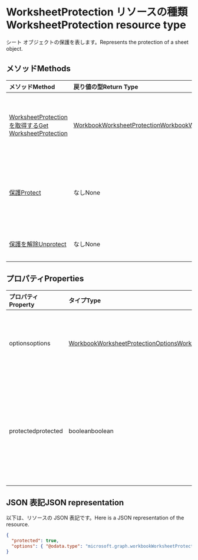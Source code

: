 # <a name="worksheetprotection-resource-type"></a><span data-ttu-id="4d99a-101">WorksheetProtection リソースの種類</span><span class="sxs-lookup"><span data-stu-id="4d99a-101">WorksheetProtection resource type</span></span>

<span data-ttu-id="4d99a-102">シート オブジェクトの保護を表します。</span><span class="sxs-lookup"><span data-stu-id="4d99a-102">Represents the protection of a sheet object.</span></span>


## <a name="methods"></a><span data-ttu-id="4d99a-103">メソッド</span><span class="sxs-lookup"><span data-stu-id="4d99a-103">Methods</span></span>

| <span data-ttu-id="4d99a-104">メソッド</span><span class="sxs-lookup"><span data-stu-id="4d99a-104">Method</span></span>           | <span data-ttu-id="4d99a-105">戻り値の型</span><span class="sxs-lookup"><span data-stu-id="4d99a-105">Return Type</span></span>    |<span data-ttu-id="4d99a-106">説明</span><span class="sxs-lookup"><span data-stu-id="4d99a-106">Description</span></span>|
|:---------------|:--------|:----------|
|[<span data-ttu-id="4d99a-107">WorksheetProtection を取得する</span><span class="sxs-lookup"><span data-stu-id="4d99a-107">Get WorksheetProtection</span></span>](../api/worksheetprotection_get.md) | [<span data-ttu-id="4d99a-108">WorkbookWorksheetProtection</span><span class="sxs-lookup"><span data-stu-id="4d99a-108">WorkbookWorksheetProtection</span></span>](worksheetprotection.md) |<span data-ttu-id="4d99a-109">worksheetProtection オブジェクトのプロパティと関係を読み取ります。</span><span class="sxs-lookup"><span data-stu-id="4d99a-109">Read properties and relationships of worksheetProtection object.</span></span>|
|[<span data-ttu-id="4d99a-110">保護</span><span class="sxs-lookup"><span data-stu-id="4d99a-110">Protect</span></span>](../api/worksheetprotection_protect.md)|<span data-ttu-id="4d99a-111">なし</span><span class="sxs-lookup"><span data-stu-id="4d99a-111">None</span></span>|<span data-ttu-id="4d99a-p101">ワークシートを保護します。ワークシートが保護されている場合はスローします。</span><span class="sxs-lookup"><span data-stu-id="4d99a-p101">Protect a worksheet. It throws if the worksheet has been protected.</span></span>|
|[<span data-ttu-id="4d99a-114">保護を解除</span><span class="sxs-lookup"><span data-stu-id="4d99a-114">Unprotect</span></span>](../api/worksheetprotection_unprotect.md)|<span data-ttu-id="4d99a-115">なし</span><span class="sxs-lookup"><span data-stu-id="4d99a-115">None</span></span>|<span data-ttu-id="4d99a-116">ワークシートの保護を解除します。</span><span class="sxs-lookup"><span data-stu-id="4d99a-116">Unprotect a worksheet</span></span>|

## <a name="properties"></a><span data-ttu-id="4d99a-117">プロパティ</span><span class="sxs-lookup"><span data-stu-id="4d99a-117">Properties</span></span>
| <span data-ttu-id="4d99a-118">プロパティ</span><span class="sxs-lookup"><span data-stu-id="4d99a-118">Property</span></span>     | <span data-ttu-id="4d99a-119">タイプ</span><span class="sxs-lookup"><span data-stu-id="4d99a-119">Type</span></span>   |<span data-ttu-id="4d99a-120">説明</span><span class="sxs-lookup"><span data-stu-id="4d99a-120">Description</span></span>|
|:---------------|:--------|:----------|
|<span data-ttu-id="4d99a-121">options</span><span class="sxs-lookup"><span data-stu-id="4d99a-121">options</span></span>|[<span data-ttu-id="4d99a-122">WorkbookWorksheetProtectionOptions</span><span class="sxs-lookup"><span data-stu-id="4d99a-122">WorkbookWorksheetProtectionOptions</span></span>](worksheetprotectionoptions.md)|<span data-ttu-id="4d99a-p102">シートの保護のオプション。読み取り専用。</span><span class="sxs-lookup"><span data-stu-id="4d99a-p102">Sheet protection options. Read-only.</span></span>|
|<span data-ttu-id="4d99a-125">protected</span><span class="sxs-lookup"><span data-stu-id="4d99a-125">protected</span></span>|<span data-ttu-id="4d99a-126">boolean</span><span class="sxs-lookup"><span data-stu-id="4d99a-126">boolean</span></span>|<span data-ttu-id="4d99a-p103">ワークシートが保護されているかどうかを示します。読み取り専用です。</span><span class="sxs-lookup"><span data-stu-id="4d99a-p103">Indicates if the worksheet is protected.  Read-only.</span></span>|

## <a name="json-representation"></a><span data-ttu-id="4d99a-129">JSON 表記</span><span class="sxs-lookup"><span data-stu-id="4d99a-129">JSON representation</span></span>

<span data-ttu-id="4d99a-130">以下は、リソースの JSON 表記です。</span><span class="sxs-lookup"><span data-stu-id="4d99a-130">Here is a JSON representation of the resource.</span></span>

<!--{
  "blockType": "resource",
  "optionalProperties": [],
  "baseType": "microsoft.graph.entity",
  "@odata.type": "microsoft.graph.workbookWorksheetProtection"
}-->

```json
{
  "protected": true,
  "options": { "@odata.type": "microsoft.graph.workbookWorksheetProtectionOptions" }
}

```

<!-- uuid: 8fcb5dbc-d5aa-4681-8e31-b001d5168d79
2015-10-25 14:57:30 UTC -->
<!-- {
  "type": "#page.annotation",
  "description": "WorksheetProtection resource",
  "keywords": "",
  "section": "documentation",
  "tocPath": ""
}-->